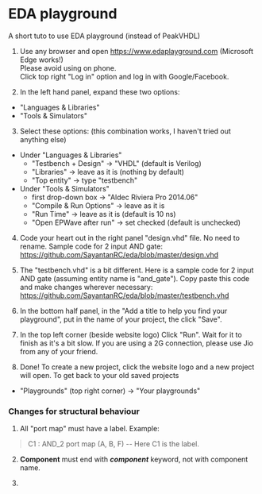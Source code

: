 # EDA playground

A short tuto to use EDA playground (instead of PeakVHDL)

1. Use any browser and open https://www.edaplayground.com (Microsoft Edge works!)  
Please avoid using on phone.  
Click top right "Log in" option and log in with Google/Facebook.  

2. In the left hand panel, expand these two options:  
- "Languages & Libraries"  
- "Tools & Simulators"  

3. Select these options: (this combination works, I haven't tried out anything else)  
- Under "Languages & Libraries"  
  - "Testbench + Design" -> "VHDL" (default is Verilog)  
  - "Libraries" -> leave as it is (nothing by default)  
  - "Top entity" -> type "testbench"  
- Under "Tools & Simulators"  
  - first drop-down box -> "Aldec Riviera Pro 2014.06"  
  - "Compile & Run Options" -> leave as it is  
  - "Run Time" -> leave as it is (default is 10 ns)  
  - "Open EPWave after run" -> set checked (default is unchecked)  

4. Code your heart out in the right panel "design.vhd" file. No need to rename. Sample code for 2 input AND gate:
https://github.com/SayantanRC/eda/blob/master/design.vhd

5. The "testbench.vhd" is a bit different. Here is a sample code for 2 input AND gate (assuming entity name is "and_gate"). Copy paste this code and make changes wherever necessary:  
https://github.com/SayantanRC/eda/blob/master/testbench.vhd  

6. In the bottom half panel, in the "Add a title to help you find your playground", put in the name of your project, the click "Save".  

7. In the top left corner (beside website logo) Click "Run". Wait for it to finish as it's a bit slow. If you are using a 2G connection, please use Jio from any of your friend.  

8. Done! To create a new project, click the website logo and a new project will open. To get back to your old saved projects
- "Playgrounds" (top right corner) -> "Your playgrounds"  

### Changes for structural behaviour

1. All "port map" must have a label. Example:  
  > C1 : AND_2 port map (A, B, F) -- Here C1 is the label.

2. <b>Component</b> must end with <b><i>component</b></i> keyword, not with component name.

3. 
